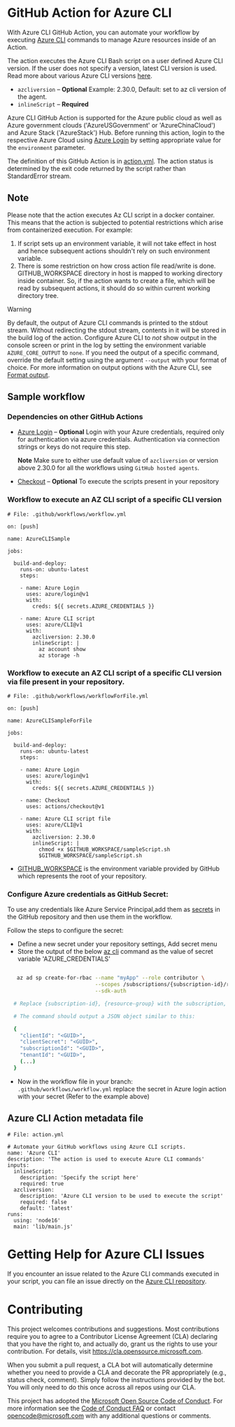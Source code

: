 # GitHub Action for Azure CLI


With Azure CLI GitHub Action, you can automate your workflow by executing [Azure CLI](https://github.com/Azure/azure-cli) commands to manage Azure resources inside of an Action.

The action executes the Azure CLI Bash script on a user defined Azure CLI version. If the user does not specify a version, latest CLI version is used.
Read more about various Azure CLI versions [here](https://github.com/Azure/azure-cli/releases).

- `azcliversion` – **Optional** Example: 2.30.0, Default: set to az cli version of the agent.
- `inlineScript` – **Required**

Azure CLI GitHub Action is supported for the Azure public cloud as well as Azure government clouds ('AzureUSGovernment' or 'AzureChinaCloud') and Azure Stack ('AzureStack') Hub. Before running this action, login to the respective Azure Cloud  using [Azure Login](https://github.com/Azure/login) by setting appropriate value for the `environment` parameter.

The definition of this GitHub Action is in [action.yml](https://github.com/Azure/CLI/blob/master/action.yml).  The action status is determined by the exit code returned by the script rather than StandardError stream.

## Note
Please note that the action executes Az CLI script in a docker container. This means that the action is subjected to potential restrictions which arise from containerized execution. For example:
  1. If script sets up an environment variable, it will not take effect in host and hence subsequent actions shouldn't rely on such environment variable.
  2. There is some restriction on how cross action file read/write is done. GITHUB_WORKSPACE directory in host is mapped to working directory inside container. So, if the action wants to create a file, which will be read by subsequent actions, it should do so within current working directory tree.

> [!WARNING]
> By default, the output of Azure CLI commands is printed to the stdout stream. Without redirecting the stdout stream, contents in it will be stored in the build log of the action. Configure Azure CLI to _not_ show output in the console screen or print in the log by setting the environment variable `AZURE_CORE_OUTPUT` to `none`. If you need the output of a specific command, override the default setting using the argument `--output` with your format of choice. For more information on output options with the Azure CLI, see [Format output](https://learn.microsoft.com/cli/azure/format-output-azure-cli).

## Sample workflow

### Dependencies on other GitHub Actions
* [Azure Login](https://github.com/Azure/login) – **Optional**  Login with your Azure credentials, required only for authentication via azure credentials. Authentication via connection strings or keys do not require this step.

    **Note** Make sure to either use default value of `azcliversion` or version above 2.30.0 for all the workflows using `GitHub hosted agents`.
* [Checkout](https://github.com/actions/checkout) – **Optional** To execute the scripts present in your repository
### Workflow to execute an AZ CLI script of a specific CLI version
```
# File: .github/workflows/workflow.yml

on: [push]

name: AzureCLISample

jobs:

  build-and-deploy:
    runs-on: ubuntu-latest
    steps:

    - name: Azure Login
      uses: azure/login@v1
      with:
        creds: ${{ secrets.AZURE_CREDENTIALS }}

    - name: Azure CLI script
      uses: azure/CLI@v1
      with:
        azcliversion: 2.30.0
        inlineScript: |
          az account show
          az storage -h
```

### Workflow to execute an AZ CLI script of a specific CLI version via file present in your repository.
```
# File: .github/workflows/workflowForFile.yml

on: [push]

name: AzureCLISampleForFile

jobs:

  build-and-deploy:
    runs-on: ubuntu-latest
    steps:

    - name: Azure Login
      uses: azure/login@v1
      with:
        creds: ${{ secrets.AZURE_CREDENTIALS }}

    - name: Checkout
      uses: actions/checkout@v1

    - name: Azure CLI script file
      uses: azure/CLI@v1
      with:
        azcliversion: 2.30.0
        inlineScript: |
          chmod +x $GITHUB_WORKSPACE/sampleScript.sh
          $GITHUB_WORKSPACE/sampleScript.sh
```
  * [GITHUB_WORKSPACE](https://help.github.com/en/github/automating-your-workflow-with-github-actions/virtual-environments-for-github-hosted-runners) is the environment variable provided by GitHub which represents the root of your repository.

### Configure Azure credentials as GitHub Secret:

To use any credentials like Azure Service Principal,add them as [secrets](https://docs.github.com/en/actions/configuring-and-managing-workflows/creating-and-storing-encrypted-secrets) in the GitHub repository and then use them in the workflow.

Follow the steps to configure the secret:
  * Define a new secret under your repository settings, Add secret menu
  * Store the output of the below [az cli](https://docs.microsoft.com/en-us/cli/azure/?view=azure-cli-latest) command as the value of secret variable 'AZURE_CREDENTIALS'
```bash

   az ad sp create-for-rbac --name "myApp" --role contributor \
                            --scopes /subscriptions/{subscription-id}/resourceGroups/{resource-group} \
                            --sdk-auth

  # Replace {subscription-id}, {resource-group} with the subscription, resource group details

  # The command should output a JSON object similar to this:

  {
    "clientId": "<GUID>",
    "clientSecret": "<GUID>",
    "subscriptionId": "<GUID>",
    "tenantId": "<GUID>",
    (...)
  }

```
  * Now in the workflow file in your branch: `.github/workflows/workflow.yml` replace the secret in Azure login action with your secret (Refer to the example above)

## Azure CLI Action metadata file

```
# File: action.yml

# Automate your GitHub workflows using Azure CLI scripts.
name: 'Azure CLI'
description: 'The action is used to execute Azure CLI commands'
inputs:
  inlineScript:
    description: 'Specify the script here'
    required: true
  azcliversion:
    description: 'Azure CLI version to be used to execute the script'
    required: false
    default: 'latest'
runs:
  using: 'node16'
  main: 'lib/main.js'
```

# Getting Help for Azure CLI Issues

If you encounter an issue related to the Azure CLI commands executed in your script, you can file an issue directly on the [Azure CLI repository](https://github.com/Azure/azure-cli/issues/new/choose).

# Contributing

This project welcomes contributions and suggestions.  Most contributions require you to agree to a
Contributor License Agreement (CLA) declaring that you have the right to, and actually do, grant us
the rights to use your contribution. For details, visit https://cla.opensource.microsoft.com.

When you submit a pull request, a CLA bot will automatically determine whether you need to provide
a CLA and decorate the PR appropriately (e.g., status check, comment). Simply follow the instructions
provided by the bot. You will only need to do this once across all repos using our CLA.

This project has adopted the [Microsoft Open Source Code of Conduct](https://opensource.microsoft.com/codeofconduct/).
For more information see the [Code of Conduct FAQ](https://opensource.microsoft.com/codeofconduct/faq/) or
contact [opencode@microsoft.com](mailto:opencode@microsoft.com) with any additional questions or comments.
